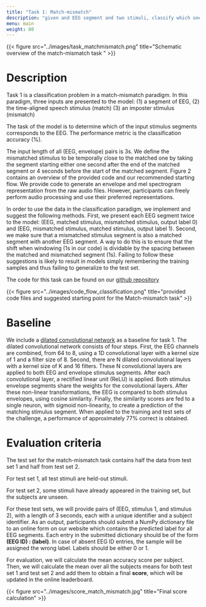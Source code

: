 ```yaml
---
title: "Task 1: Match-mismatch"
description: "given and EEG segment and two stimuli, classify which one of the input segments corresponds to the EEG"
menu: main
weight: 80
---
```

{{< figure src="../images/task_matchmismatch.png" title="Schematic overview of the match-mismatch task " >}}

# Description

Task 1 is a classification problem in a match-mismatch paradigm. In this paradigm, three inputs are presented to the model: 
(1) a segment of EEG, 
(2) the time-aligned speech stimulus (match)
(3) an imposter stimulus (mismatch) 

The task of the model is to determine which of the input stimulus segments corresponds to the EEG. The performance metric is the classification accuracy (%). 

The input length of all (EEG, envelope) pairs is 3s. We define the mismatched stimulus to be temporally close to the matched one
by taking the segment starting either one second after the end of the matched segment or 4 seconds before the start of the matched segment.
Figure 2 contains an overview of the provided code and our recommended starting flow. We provide code to generate an envelope and
mel spectrogram representation from the raw audio files. However, participants can freely perform audio processing and use their preferred
representations.

In order to use the data in the classification paradigm, we implement and suggest the following methods. First, we present each EEG
segment twice to the model: (EEG, matched stimulus, mismatched stimulus, output label 0) and (EEG, mismatched stimulus, matched
stimulus, output label 1). Second, we make sure that a mismatched stimulus segment is also a matched segment with another EEG segment.
A way to do this is to ensure that the shift when windowing (1s in our code) is dividable by the spacing between the matched and mismatched
segment (1s). Failing to follow these suggestions is likely to result in models simply remembering the training samples and thus failing to
generalize to the test set.

The code for this task can be found on our [github repository](https://github.com/exporl/auditory-eeg-challenge-2023-code)

{{< figure src="../images/code_flow_classification.png" title="provided code files and suggested starting point for the Match-mismatch task" >}}

# Baseline

We include a [dilated convolutional network](https://ieeexplore.ieee.org/abstract/document/9287417?casa_token=t5BXK65duSYAAAAA:10B8PKULBXtxlxTZ6C_w1KoBIsELHfnkj4-QQ8EogEitMLnYKJmXcmZUabLF1AwyiO-qU3f-KKuc )  as a baseline for task 1. The dilated convolutional network consists of four steps. First, the
EEG channels are combined, from 64 to 8, using a 1D convolutional layer with a kernel size of 1 and a filter size of 8. Second, there are
N dilated convolutional layers with a kernel size of K and 16 filters. These N convolutional layers are applied to both EEG and envelope
stimulus segments. After each convolutional layer, a rectified linear unit (ReLU) is applied. Both stimulus envelope segments share the
weights for the convolutional layers. After these non-linear transformations, the EEG is compared to both stimulus envelopes, using cosine
similarity. Finally, the similarity scores are fed to a single neuron, with sigmoid non-linearity, to create a prediction of the matching stimulus
segment. When applied to the training and test sets of the challenge, a performance of approximately 77% correct is obtained.

 
# Evaluation criteria

The test set for the match-mismatch task contains half the data from test set 1 and half from test set 2. 

For test set 1, all test stimuli are
held-out stimuli. 

For test set 2, some stimuli have already appeared in the training set, but the subjects are unseen.


For these test sets, we will provide pairs of (EEG, stimulus 1, and stimulus 2), with a length of 3 seconds, each with a unique identifier
and a subject identifier. As an output, participants should submit a NumPy dictionary file to an online form on our website which contains the
predicted label for all EEG segments. Each entry in the submitted dictionary should be of the form **(EEG ID) : (label)**. In case of absent EEG
ID entries, the sample will be assigned the wrong label. Labels should be either 0 or 1.


For evaluation, we will calculate the mean accuracy score per subject. Then, we will calculate the mean over all the subjects means for both 
test set 1 and test set 2 and add them to obtain a final **score**, which will be updated in the online leaderboard. 


{{< figure src="../images/score_match_mismatch.jpg" title="Final score calculation" >}}


